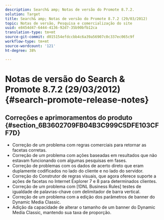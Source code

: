 ```yaml
---
description: Search& amp; Notas de versão do Promote 8.7.2.
solution: Target
title: Search& amp; Notas de versão do Promote 8.7.2 (29/03/2012)
topic: Notas de versão, Pesquisa e comercialização do site
uuid: e8454d47-6444-4136-92d7-35b90bfb12ca
translation-type: tm+mt
source-git-commit: d015154efdccbb4c6a39a56907c0c337ec065c9f
workflow-type: tm+mt
source-wordcount: '121'
ht-degree: 38%

---
```



# Notas de versão do Search &amp; Promote 8.7.2 (29/03/2012){#search-promote-release-notes}

## Correções e aprimoramentos do produto {#section_6B3602709FB04B3C999C5DFE103CFF7D}

* Correção de um problema com regras comerciais para retornar as facetas corretas.
* Correção de um problema com ações baseadas em resultados que não estavam funcionando com algumas pesquisas em fases.
* Correção de problemas com os dados de acerto direto que eram duplamente codificados no lado do cliente e no lado do servidor.
* Correção do Construtor de regras visuais, que agora oferece suporte a ações de facetas no Internet Explorer 7 e 8 para determinados clientes.
* Correção de um problema com [!DNL Business Rules] testes de igualdade de palavras-chave com delimitador de barra vertical.
* Correção de um problema com a edição dos parâmetros de banner do Dynamic Media Classic.
* Adição da capacidade de alterar o tamanho de um banner do Dynamic Media Classic, mantendo sua taxa de proporção.


